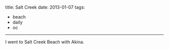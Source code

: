 title: Salt Creek
date: 2013-01-07
tags:
- beach
- daily
- oc
---

I went to Salt Creek Beach with Akina.
